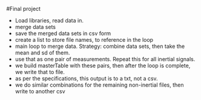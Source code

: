#Final project

 - Load libraries, read data in.
 - merge data sets
 - save the merged data sets in csv form 
 - create a list to store file names, to reference in the loop
 - main loop to merge data. Strategy: combine data sets, then take the mean and sd of them.
 - use that as one pair of measurements. Repeat this for all inertial signals.
 - we build masterTable with these pairs, then after the loop is complete, we write that to file.
 - as per the specifications, this output is to a txt, not a csv.
 - we do similar combinations for the remaining non-inertial files, then write to another csv